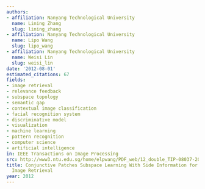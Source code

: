 ```yaml
---
authors:
- affiliation: Nanyang Technological University
  name: Lining Zhang
  slug: lining_zhang
- affiliation: Nanyang Technological University
  name: Lipo Wang
  slug: lipo_wang
- affiliation: Nanyang Technological University
  name: Weisi Lin
  slug: weisi_lin
date: '2012-08-01'
estimated_citations: 67
fields:
- image retrieval
- relevance feedback
- subspace topology
- semantic gap
- contextual image classification
- facial recognition system
- discriminative model
- visualization
- machine learning
- pattern recognition
- computer science
- artificial intelligence
in: IEEE Transactions on Image Processing
src: http://www3.ntu.edu.sg/home/elpwang/PDF_web/12_double_TIP-08037-2011.R3.pdf
title: Conjunctive Patches Subspace Learning With Side Information for Collaborative
  Image Retrieval
year: 2012
---
```

